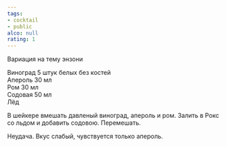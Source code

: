 ```yaml
---
tags:
- cocktail
- public
alco: null
rating: 1
---
```


Вариация на тему энзони

Виноград 5 штук белых без костей  
Апероль 30 мл  
Ром 30 мл  
Содовая 50 мл  
Лёд

В шейкере вмешать давленый виноград, апероль и ром. Залить в Рокс со льдом и добавить содовою. Перемешать.

Неудача. Вкус слабый, чувствуется только апероль.
